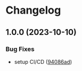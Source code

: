 # Changelog

## 1.0.0 (2023-10-10)


### Bug Fixes

* setup CI/CD ([94086ad](https://github.com/liblaf/tetgen/commit/94086ad3e7a0b44bd1dfba9df1c47330883e3c71))
